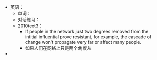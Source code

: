 - 英语：
	- 单词：
	- 对话练习：
	- 2010text3：
		- If people in the network just two degrees removed from the intitial influential prove resistant, for example, the cascade of change won't propagate very far or affect many people.
		- 如果人们在网络上只是两个角度从
-